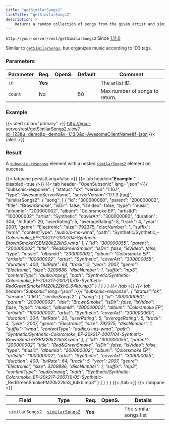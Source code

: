 ```yaml
---
title: "getSimilarSongs2"
linkTitle: "getSimilarSongs2"
description: >
    Returns a random collection of songs from the given artist and similar artists.
---
```


`http://your-server/rest/getSimilarSongs2` Since [1.11.0](../../subsonic-versions)

Similar to [`getSimilarSongs`](../getsimilarsongs), but organizes music according to ID3 tags.

### Parameters

| Parameter | Req. | OpenS. | Default | Comment |
| --- | --- | --- | --- | --- |
| `id` | **Yes** |  |   | The artist ID. |
| `count` | No  | |50  | Max number of songs to return. |

### Example

{{< alert color="primary" >}} <http://your-server/rest/getSimilarSongs2.view?id=123&u=demo&p=demo&v=1.13.0&c=AwesomeClientName&f=json> {{< /alert >}}

### Result

A [`subsonic-response`](../../responses/subsonic-response) element with a nested [`similarSongs2`](../../responses/similarsongs2) element on success.

{{< tabpane persistLang=false >}}
{{< tab header="**Example**:" disabled=true />}}
{{< tab header="OpenSubsonic" lang="json">}}{
  "subsonic-response": {
    "status":"ok",
    "version":"1.16.1",
    "type":"AwesomeServerName",
    "serverVersion":"0.1.3 (tag)",
    "similarSongs2": {
        "song": [
            {
                "id": "300000060",
                "parent": "200000002",
                "title": "BrownSmoke",
                "isDir": false,
                "isVideo": false,
                "type": "music",
                "albumId": "200000002",
                "album": "Colorsmoke EP",
                "artistId": "100000002",
                "artist": "Synthetic",
                "coverArt": "300000060",
                "duration": 304,
                "bitRate": 20,
                "userRating": 5,
                "averageRating": 5,
                "track": 4,
                "year": 2007,
                "genre": "Electronic",
                "size": 792375,
                "discNumber": 1,
                "suffix": "wma",
                "contentType": "audio/x-ms-wma",
                "path": "Synthetic/Synthetic_-_Colorsmoke_EP-20k217-2007/04-Synthetic_-_BrownSmokeYSBM20k22khS.wma"
            },
            {
                "id": "300000055",
                "parent": "200000002",
                "title": "Red&GreenSmoke",
                "isDir": false,
                "isVideo": false,
                "type": "music",
                "albumId": "200000002",
                "album": "Colorsmoke EP",
                "artistId": "100000002",
                "artist": "Synthetic",
                "coverArt": "300000055",
                "duration": 400,
                "bitRate": 64,
                "track": 5,
                "year": 2007,
                "genre": "Electronic",
                "size": 3209886,
                "discNumber": 1,
                "suffix": "mp3",
                "contentType": "audio/mpeg",
                "path": "Synthetic/Synthetic_-_Colorsmoke_EP-20k217-2007(1)/05-Synthetic_-_RedGreenSmokePM20k22khS_64kb.mp3"
            }
        ]
    }
  }
}
{{< /tab >}}
{{< tab header="Subsonic" lang="json" >}}{
  "subsonic-response": {
    "status":"ok",
    "version":"1.16.1",
    "similarSongs2": {
        "song": [
            {
                "id": "300000060",
                "parent": "200000002",
                "title": "BrownSmoke",
                "isDir": false,
                "isVideo": false,
                "type": "music",
                "albumId": "200000002",
                "album": "Colorsmoke EP",
                "artistId": "100000002",
                "artist": "Synthetic",
                "coverArt": "300000060",
                "duration": 304,
                "bitRate": 20,
                "userRating": 5,
                "averageRating": 5,
                "track": 4,
                "year": 2007,
                "genre": "Electronic",
                "size": 792375,
                "discNumber": 1,
                "suffix": "wma",
                "contentType": "audio/x-ms-wma",
                "path": "Synthetic/Synthetic_-_Colorsmoke_EP-20k217-2007/04-Synthetic_-_BrownSmokeYSBM20k22khS.wma"
            },
            {
                "id": "300000055",
                "parent": "200000002",
                "title": "Red&GreenSmoke",
                "isDir": false,
                "isVideo": false,
                "type": "music",
                "albumId": "200000002",
                "album": "Colorsmoke EP",
                "artistId": "100000002",
                "artist": "Synthetic",
                "coverArt": "300000055",
                "duration": 400,
                "bitRate": 64,
                "track": 5,
                "year": 2007,
                "genre": "Electronic",
                "size": 3209886,
                "discNumber": 1,
                "suffix": "mp3",
                "contentType": "audio/mpeg",
                "path": "Synthetic/Synthetic_-_Colorsmoke_EP-20k217-2007(1)/05-Synthetic_-_RedGreenSmokePM20k22khS_64kb.mp3"
            }
        ]
    }
  }
}
{{< /tab >}}
{{< /tabpane >}}

| Field |  Type | Req. | OpenS. | Details |
| --- | --- | --- | --- | --- |
| `similarSongs2` | [`similarSongs2`](../../responses/similarsongs2)| **Yes** |     | The similar songs list |
